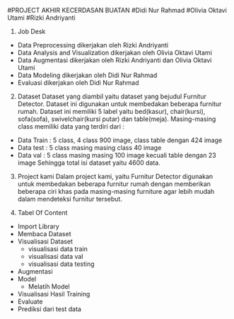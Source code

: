 #PROJECT AKHIR KECERDASAN BUATAN 
#Didi Nur Rahmad
#Olivia Oktavi Utami
#Rizki Andriyanti

1. Job Desk
- Data Preprocessing dikerjakan oleh Rizki Andriyanti
- Data Analysis and Visualization dikerjakan oleh Olivia Oktavi Utami
- Data Augmentasi dikerjakan oleh Rizki Andriyanti dan Olivia Oktavi Utami
- Data Modeling dikerjakan oleh Didi Nur Rahmad
- Evaluasi dikerjakan oleh Didi Nur Rahmad

2. Dataset
Dataset yang diambil yaitu dataset yang bejudul Furnitur Detector. Dataset ini digunakan untuk membedakan beberapa furnitur rumah. Dataset ini memiliki 5 label yaitu bed(kasur), chair(kursi), sofa(sofa), swivelchair(kursi putar) dan table(meja). Masing-masing class memiliki data yang terdiri dari :
- Data Train : 5 class, 4 class 900 image, class table dengan 424 image
- Data test : 5 class masing masing class 40 image
- Data val : 5 class masing masing 100 image kecuali table dengan 23 image
Sehingga total isi dataset yaitu 4600 data.

3. Project kami
Dalam project kami, yaitu Furnitur Detector digunakan untuk membedakan beberapa furnitur rumah dengan memberikan beberapa ciri khas pada masing-masing furniture agar lebih mudah dalam mendeteksi furnitur tersebut.

4. Tabel Of Content
- Import Library
- Membaca Dataset
- Visualisasi Dataset
    - visualisasi data train
    - visualisasi data val
    - visualisasi data testing
- Augmentasi
- Model
  - Melatih Model
- Visualisasi Hasil Training
- Evaluate
- Prediksi dari test data

